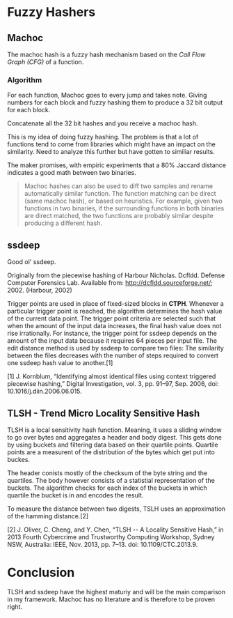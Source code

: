 # Fuzzy Hashers

## Machoc

The machoc hash is a fuzzy hash mechanism based on the _Call Flow Graph_ _(CFG)_ of a function.

### Algorithm

For each function, Machoc goes to every jump and takes note. Giving numbers for each block and fuzzy hashing them to produce a 32 bit output for each block.

Concatenate all the 32 bit hashes and you receive a machoc hash.

This is my idea of doing fuzzy hashing. The problem is that a lot of functions tend to come from libraries which might have an impact on the similarity. Need to analyze this further but have gotten to similiar results.

The maker promises, with empiric experiments that a 80% Jaccard distance indicates a good math between two binaries.

>Machoc hashes can also be used to diff two samples and rename automatically similar function. The function matching can be direct (same machoc hash), or based on heuristics. For example, given two functions in two binaries, if the surrounding functions in both binaries are direct matched, the two functions are probably similar despite producing a different hash.

## ssdeep

Good ol' ssdeep.

Originally from the piecewise hashing of Harbour Nicholas. Dcfldd. Defense Computer Forensics Lab. Available from: <http://dcfldd.sourceforge.net/>; 2002.
(Harbour, 2002)

Trigger points are used in place of fixed-sized blocks in **CTPH**. Whenever a particular trigger point is reached, the algorithm determines the hash value of the current data point. The trigger point criteria are selected such that when the amount of the input data increases, the final hash value does not rise irrationally. For instance, the trigger point for ssdeep depends on the amount of the input data because it requires 64 pieces per input file. The edit distance method is used by ssdeep to compare two files: The similarity between the files decreases with the number of steps required to convert one ssdeep hash value to another.[1]

[1] J. Kornblum, “Identifying almost identical files using context triggered piecewise hashing,” Digital Investigation, vol. 3, pp. 91–97, Sep. 2006, doi: 10.1016/j.diin.2006.06.015.

## TLSH - Trend Micro Locality Sensitive Hash

TLSH is a local sensitivity hash function. Meaning, it uses a sliding window to go over bytes and aggregates a header and body digest.
This gets done by using buckets and filtering data based on their quartile points. Quartile points are a measurent of the distribution of the bytes which get put into buckes.

The header conists mostly of the checksum of the byte string and the quartiles.
The body however consists of a statistial representation of the buckets. The algorithm checks for each index of the buckets in which quartile the bucket is in and encodes the result.

To measure the distance between two digests, TSLH uses an approximation of the hamming distance.[2]

[2] J. Oliver, C. Cheng, and Y. Chen, “TLSH -- A Locality Sensitive Hash,” in 2013 Fourth Cybercrime and Trustworthy Computing Workshop, Sydney NSW, Australia: IEEE, Nov. 2013, pp. 7–13. doi: 10.1109/CTC.2013.9.

# Conclusion

TLSH and ssdeep have the highest maturiy and will be the main comparison in my framework. Machoc has no literature and is therefore to be proven right.
